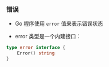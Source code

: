 ### 错误
* Go 程序使用 `error` 值来表示错误状态

* error 类型是一个内建接口：
```go
type error interface {
    Error() string
}
```
